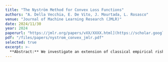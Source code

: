 ```yaml
---
title: "The Nyström Method for Convex Loss Functions"
authors: "A. Della Vecchia, E. De Vito, J. Mourtada, L. Rosasco"
venue: "Journal of Machine Learning Research (JMLR)"
date: 2024/11/30
year: 2024
paperurl: "https://jmlr.org/papers/vXX/XXXX.html](https://scholar.google.it/citations?view_op=view_citation&hl=en&user=aaeUheEAAAAJ&citation_for_view=aaeUheEAAAAJ:UeHWp8X0CEIC)"   # 👈 put the URL here
pdf: "/files/papers/nystrom_convex_jmlr.pdf"
selected: true
excerpt: >-
  **Abstract:** We investigate an extension of classical empirical risk minimization, where the hypothesis space consists of a random subspace within a given Hilbert space. Specifically, we examine the Nyström method where the subspaces are defined by a random subset of the data. This approach recovers Nyström approximations used in kernel methods as a specific case. Using random subspaces naturally leads to computational advantages, but a key question is whether it compromises the learning accuracy. Recently, the tradeoffs between statistics and computation have been explored for the square loss and self-concordant losses, such as the logistic loss. In this paper, we extend these analyses to general convex Lipschitz losses, which may lack smoothness, such as the hinge loss used in support vector machines. Our main results show the existence of various scenarios where computational gains can be achieved without sacrificing learning performance. When specialized to smooth loss functions, our analysis recovers most previous results. Moreover, it allows to consider classification problems and translate the surrogate risk bounds into classification error bounds. Indeed, this gives the opportunity to compare the effect of Nyström approximations when combined with different loss functions such as the hinge or the square loss.
---
```

